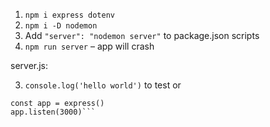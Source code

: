 1. `npm i express dotenv`
2. `npm i -D nodemon`
3. Add `"server": "nodemon server"` to package.json scripts
4. `npm run server` – app will crash 

server.js:

3. `console.log('hello world')` to test or 
  ```const express = require('express')
  const app = express()
  app.listen(3000)```
